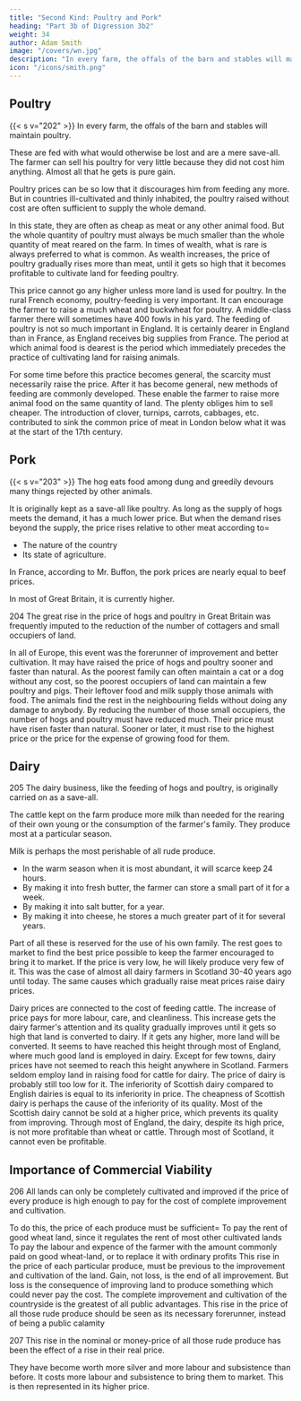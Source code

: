 ```yaml
---
title: "Second Kind: Poultry and Pork"
heading: "Part 3b of Digression 3b2"
weight: 34
author: Adam Smith
image: "/covers/wn.jpg"
description: "In every farm, the offals of the barn and stables will maintain Poultry, Pork, and Dairy"
icon: "/icons/smith.png"
---
```




## Poultry

{{< s v="202" >}} In every farm, the offals of the barn and stables will maintain poultry.

These are fed with what would otherwise be lost and are a mere save-all.
The farmer can sell his poultry for very little because they did not cost him anything.
Almost all that he gets is pure gain.

Poultry prices can be so low that it discourages him from feeding any more.
But in countries ill-cultivated and thinly inhabited, the poultry raised without cost are often sufficient to supply the whole demand.

In this state, they are often as cheap as meat or any other animal food.
But the whole quantity of poultry must always be much smaller than the whole quantity of meat reared on the farm.
In times of wealth, what is rare is always preferred to what is common.
As wealth increases, the price of poultry gradually rises more than meat, until it gets so high that it becomes profitable to cultivate land for feeding poultry.

This price cannot go any higher unless more land is used for poultry.
In the rural French economy, poultry-feeding is very important.
It can encourage the farmer to raise a much wheat and buckwheat for poultry.
A middle-class farmer there will sometimes have 400 fowls in his yard.
The feeding of poultry is not so much important in England.
It is certainly dearer in England than in France, as England receives big supplies from France.
The period at which animal food is dearest is the period which immediately precedes the practice of cultivating land for raising animals.

For some time before this practice becomes general, the scarcity must necessarily raise the price.
After it has become general, new methods of feeding are commonly developed.
These enable the farmer to raise more animal food on the same quantity of land.
The plenty obliges him to sell cheaper.
The introduction of clover, turnips, carrots, cabbages, etc. contributed to sink the common price of meat in London below what it was at the start of the 17th century.


## Pork

{{< s v="203" >}} The hog eats food among dung and greedily devours many things rejected by other animals.

It is originally kept as a save-all like poultry.
As long as the supply of hogs meets the demand, it has a much lower price.
But when the demand rises beyond the supply, the price rises relative to other meat according to= 
- The nature of the country
- Its state of agriculture.

In France, according to Mr. Buffon, the pork prices are nearly equal to beef prices.

In most of Great Britain, it is currently higher.

204 The great rise in the price of hogs and poultry in Great Britain was frequently imputed to the reduction of the number of cottagers and small occupiers of land.

In all of Europe, this event was the forerunner of improvement and better cultivation.
It may have raised the price of hogs and poultry sooner and faster than natural.
As the poorest family can often maintain a cat or a dog without any cost, so the poorest occupiers of land can maintain a few poultry and pigs.
Their leftover food and milk supply those animals with food.
The animals find the rest in the neighbouring fields without doing any damage to anybody.
By reducing the number of those small occupiers, the number of hogs and poultry must have reduced much.
Their price must have risen faster than natural.
Sooner or later, it must rise to the highest price or the price for the expense of growing food for them.


## Dairy 

205 The dairy business, like the feeding of hogs and poultry, is originally carried on as a save-all.

The cattle kept on the farm produce more milk than needed for the rearing of their own young or the consumption of the farmer's family.
They produce most at a particular season.

Milk is perhaps the most perishable of all rude produce.
- In the warm season when it is most abundant, it will scarce keep 24 hours.
- By making it into fresh butter, the farmer can store a small part of it for a week.
- By making it into salt butter, for a year.
- By making it into cheese, he stores a much greater part of it for several years.

Part of all these is reserved for the use of his own family.
The rest goes to market to find the best price possible to keep the farmer encouraged to bring it to market.
If the price is very low, he will likely produce very few of it.
This was the case of almost all dairy farmers in Scotland 30-40 years ago until today.
The same causes which gradually raise meat prices raise dairy prices.

Dairy prices are connected to the cost of feeding cattle.
The increase of price pays for more labour, care, and cleanliness.
This increase gets the dairy farmer's attention and its quality gradually improves until it gets so high that land is converted to dairy.
If it gets any higher, more land will be converted.
It seems to have reached this height through most of England, where much good land is employed in dairy.
Except for few towns, dairy prices have not seemed to reach this height anywhere in Scotland.
Farmers seldom employ land in raising food for cattle for dairy.
The price of dairy is probably still too low for it.
The inferiority of Scottish dairy compared to English dairies is equal to its inferiority in price.
The cheapness of Scottish dairy is perhaps the cause of the inferiority of its quality.
Most of the Scottish dairy cannot be sold at a higher price, which prevents its quality from improving.
Through most of England, the dairy, despite its high price, is not more profitable than wheat or cattle.
Through most of Scotland, it cannot even be profitable.


## Importance of Commercial Viability

206 All lands can only be completely cultivated and improved if the price of every produce is high enough to pay for the cost of complete improvement and cultivation.

To do this, the price of each produce must be sufficient= 
To pay the rent of good wheat land, since it regulates the rent of most other cultivated lands
To pay the labour and expence of the farmer with the amount commonly paid on good wheat-land, or to replace it with ordinary profits
This rise in the price of each particular produce, must be previous to the improvement and cultivation of the land.
Gain, not loss, is the end of all improvement.
But loss is the consequence of improving land to produce something which could never pay the cost.
The complete improvement and cultivation of the countryside is the greatest of all public advantages.
This rise in the price of all those rude produce should be seen as its necessary forerunner, instead of being a public calamity

207 This rise in the nominal or money-price of all those rude produce has been the effect of a rise in their real price.

They have become worth more silver and more labour and subsistence than before.
It costs more labour and subsistence to bring them to market.
This is then represented in its higher price.

